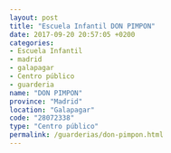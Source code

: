 ```yaml
---
layout: post
title: "Escuela Infantil DON PIMPON"
date: 2017-09-20 20:57:05 +0200
categories:
- Escuela Infantil
- madrid
- galapagar
- Centro público
- guarderia
name: "DON PIMPON"
province: "Madrid"
location: "Galapagar"
code: "28072338"
type: "Centro público"
permalink: /guarderias/don-pimpon.html
---
```

